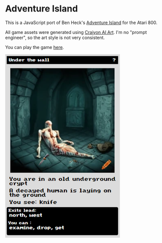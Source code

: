 # Adventure Island

This is a JavaScript port of Ben Heck's [Adventure Island](https://github.com/benheck/AdventureIslandAtari800) for the Atari 800.

All game assets were generated using [Craiyon AI Art](https://www.craiyon.com/). I'm no "prompt engineer", so the art style is not very consistent.

You can play the game [here](https://dadecoza.github.io/benadv).

![Screenshot](https://raw.githubusercontent.com/dadecoza/benadv/main/public/benadv.png)
